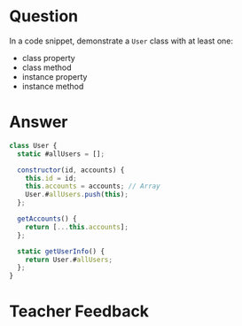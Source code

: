 # Question
In a code snippet, demonstrate a `User` class with at least one:
- class property
- class method
- instance property
- instance method

# Answer
```js
class User {
  static #allUsers = [];

  constructor(id, accounts) {
    this.id = id;
    this.accounts = accounts; // Array 
    User.#allUsers.push(this); 
  };

  getAccounts() {
    return [...this.accounts];
  };

  static getUserInfo() {
    return User.#allUsers;
  };
}
```

# Teacher Feedback